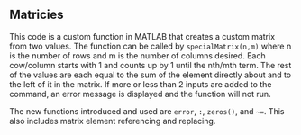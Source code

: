 ## Matricies

This code is a custom function in MATLAB that creates a custom matrix from two values. The function can be called by `specialMatrix(n,m)` where n is the number of rows and m is the number of columns desired. Each cow/column starts with 1 and counts up by 1 until the nth/mth term. The rest of the values are each equal to the sum of the element directly about and to the left of it in the matrix. If more or less than 2 inputs are added to the command, an error message is displayed and the function will not run.

The new functions introduced and used are  `error`, `:`, `zeros()`, and `~=`. This also includes matrix element referencing and replacing.
